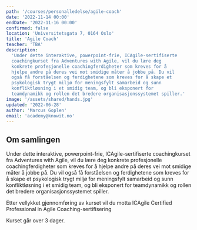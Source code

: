 ```yaml
---
path: '/courses/personalledelse/agile-coach'
date: '2022-11-14 00:00'
endDate: '2022-11-16 00:00'
confirmed: false
location: 'Universitetsgata 7, 0164 Oslo'
title: 'Agile Coach'
teacher: 'TBA'
description:
  'Under dette interaktive, powerpoint-frie, ICAgile-sertifiserte 
  coachingkurset fra Adventures with Agile, vil du lære deg 
  konkrete profesjonelle coachingferdigheter som kreves for å 
  hjelpe andre på deres vei mot smidige måter å jobbe på. Du vil 
  også få forståelsen og ferdighetene som kreves for å skape et 
  psykologisk trygt miljø for meningsfylt samarbeid og sunn 
  konfliktløsning i et smidig team, og bli eksponert for 
  teamdynamikk og rollen det bredere organisasjonssystemet spiller.'
image: '/assets/shared/hands.jpg'
updated: '2022-06-28'
author: 'Marcus Goplen'
email: 'academy@knowit.no'
---
```


## Om samlingen

Under dette interaktive, powerpoint-frie, ICAgile-sertifiserte coachingkurset fra 
Adventures with Agile, vil du lære deg konkrete profesjonelle coachingferdigheter 
som kreves for å hjelpe andre på deres vei mot smidige måter å jobbe på. Du vil 
også få forståelsen og ferdighetene som kreves for å skape et psykologisk trygt 
miljø for meningsfylt samarbeid og sunn konfliktløsning i et smidig team, og bli 
eksponert for teamdynamikk og rollen det bredere organisasjonssystemet spiller.

Etter vellykket gjennomføring av kurset vil du motta ICAgile Certified Professional 
in Agile Coaching-sertifisering

Kurset går over 3 dager.